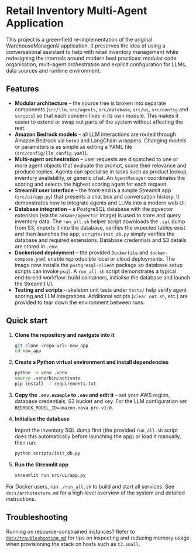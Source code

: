 # Retail Inventory Multi‑Agent Application

This project is a green‑field re‑implementation of the original WarehouseManagerAI
application.  It preserves the idea of using a conversational assistant to help
with retail inventory management while redesigning the internals around modern
best practices: modular code organisation, multi‑agent orchestration and
explicit configuration for LLMs, data sources and runtime environment.

## Features

- **Modular architecture** – the source tree is broken into separate
  components (`src/llm`, `src/agents`, `src/database`, `src/ui`, `src/config` and
  `scripts`) so that each concern lives in its own module.  This makes it
  easier to extend or swap out parts of the system without affecting the rest.
- **Amazon Bedrock models** – all LLM interactions are routed through
  Amazon Bedrock via `boto3` and LangChain wrappers.  Changing models or
  parameters is as simple as editing a YAML file (`src/config/llm_config.yaml`).
- **Multi‑agent orchestration** – user requests are dispatched to one or more
  agent objects that evaluate the prompt, score their relevance and produce
  replies.  Agents can specialise in tasks such as product lookup, inventory
  availability, or generic chat.  An `AgentManager` coordinates the scoring and
  selects the highest scoring agent for each request.
- **Streamlit user interface** – the front‑end is a simple Streamlit app
  (`src/ui/app.py`) that presents a chat box and conversation history.  It
  demonstrates how to integrate agents and LLMs into a modern web UI.
- **Database integration** – a PostgreSQL database with the pgvector extension (via the `ankane/pgvector` image) is
  used to store and query inventory data.  The `run_all.sh` helper script
  downloads the `.sql` dump from S3, imports it into the database, verifies the
  expected tables exist and then launches the app; `scripts/init_db.py` simply
  verifies the database and required extensions.  Database credentials and S3
  details are stored in `.env`.
- **Dockerised deployment** – the provided `Dockerfile` and
  `docker-compose.yaml` enable reproducible local or cloud deployments.  The
  image now installs the `postgresql-client` package so database setup scripts
  can invoke `psql`.  A `run_all.sh` script demonstrates a typical end‑to‑end
  workflow: build containers, initialise the database and launch the Streamlit
  UI.
- **Testing and scripts** – skeleton unit tests under `tests/` help verify
  agent scoring and LLM integrations.  Additional scripts (`clear_out.sh`,
  etc.) are provided to tear down the environment between runs.

## Quick start

1. **Clone the repository and navigate into it**

   ```sh
   git clone <repo-url> new_app
   cd new_app
   ```

2. **Create a Python virtual environment and install dependencies**

   ```sh
   python -m venv .venv
   source .venv/bin/activate
   pip install -r requirements.txt
   ```

3. **Copy the `.env.example` to `.env` and edit it** – set your AWS region, database credentials, S3 bucket and key.
   For the LLM configuration set `BEDROCK_MODEL_ID=amazon.nova-pro-v1:0`.

4. **Initialise the database**

   Import the inventory SQL dump first (the provided `run_all.sh` script does
   this automatically before launching the app) or load it manually, then run:

   ```sh
   python scripts/init_db.py
   ```

5. **Run the Streamlit app**

   ```sh
   streamlit run src/ui/app.py
   ```

For Docker users, run `./run_all.sh` to build and start all services.  See
`docs/architecture.md` for a high‑level overview of the system and detailed
instructions.

## Troubleshooting

Running on resource-constrained instances? Refer to
[`docs/troubleshooting.md`](docs/troubleshooting.md) for tips on inspecting and
reducing memory usage when provisioning the stack on hosts such as `t3.small`.
